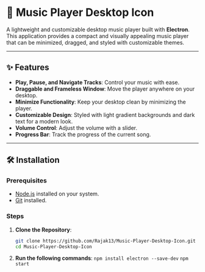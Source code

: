 # 🎵 Music Player Desktop Icon

A lightweight and customizable desktop music player built with **Electron**. This application provides a compact and visually appealing music player that can be minimized, dragged, and styled with customizable themes.

---

## ✨ Features
- **Play, Pause, and Navigate Tracks**: Control your music with ease.
- **Draggable and Frameless Window**: Move the player anywhere on your desktop.
- **Minimize Functionality**: Keep your desktop clean by minimizing the player.
- **Customizable Design**: Styled with light gradient backgrounds and dark text for a modern look.
- **Volume Control**: Adjust the volume with a slider.
- **Progress Bar**: Track the progress of the current song.

---

## 🛠️ Installation

### Prerequisites
- [Node.js](https://nodejs.org/) installed on your system.
- [Git](https://git-scm.com/) installed.

### Steps
1. **Clone the Repository**:
   ```bash
   git clone https://github.com/Rajak13/Music-Player-Desktop-Icon.git
   cd Music-Player-Desktop-Icon
2. **Run the following commands**:
   `npm install electron --save-dev`
   `npm start`
